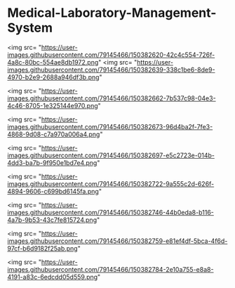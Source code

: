 # Medical-Laboratory-Management-System

<img src= "https://user-images.githubusercontent.com/79145466/150382620-42c4c554-726f-4a8c-80bc-554ae8db1972.png"  <img src= "https://user-images.githubusercontent.com/79145466/150382639-338c1be6-8de9-4970-b2e9-2688a946df3b.png"

<img src= "https://user-images.githubusercontent.com/79145466/150382662-7b537c98-04e3-4c46-8705-1e325144e970.png"

<img src= "https://user-images.githubusercontent.com/79145466/150382673-96d4ba2f-7fe3-4868-9d08-c7a970a006a4.png"

<img src= "https://user-images.githubusercontent.com/79145466/150382697-e5c2723e-014b-4dd3-ba7b-9f950e1bd7e4.png"

<img src= "https://user-images.githubusercontent.com/79145466/150382722-9a555c2d-626f-4894-9606-c699bd6145fa.png"

<img src= "https://user-images.githubusercontent.com/79145466/150382746-44b0eda8-b116-4a7b-9b53-43c7fe815724.png"

<img src= "https://user-images.githubusercontent.com/79145466/150382759-e81ef4df-5bca-4f6d-97cf-b6d9182f25ab.png"

<img src= "https://user-images.githubusercontent.com/79145466/150382784-2e10a755-e8a8-4191-a83c-6edcdd05d559.png"
